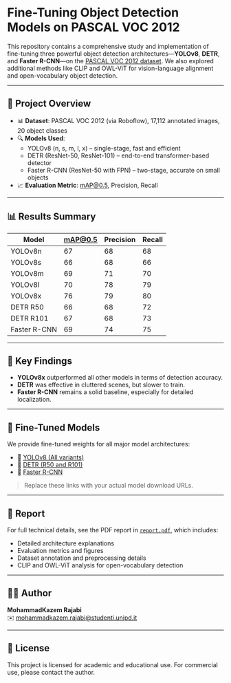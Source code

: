 # Fine-Tuning Object Detection Models on PASCAL VOC 2012

This repository contains a comprehensive study and implementation of fine-tuning three powerful object detection architectures—**YOLOv8**, **DETR**, and **Faster R-CNN**—on the [PASCAL VOC 2012 dataset](https://universe.roboflow.com/jacob-solawetz/pascal-voc-2012/dataset/13). We also explored additional methods like CLIP and OWL-ViT for vision-language alignment and open-vocabulary object detection.

---

## 📌 Project Overview

- 📊 **Dataset**: PASCAL VOC 2012 (via Roboflow), 17,112 annotated images, 20 object classes  
- 🔍 **Models Used**:  
  - YOLOv8 (n, s, m, l, x) – single-stage, fast and efficient  
  - DETR (ResNet-50, ResNet-101) – end-to-end transformer-based detector  
  - Faster R-CNN (ResNet-50 with FPN) – two-stage, accurate on small objects  
- 📈 **Evaluation Metric**: mAP@0.5, Precision, Recall

---

## 📊 Results Summary

| Model           | mAP@0.5 | Precision | Recall |
|----------------|---------|-----------|--------|
| YOLOv8n        | 67      | 68        | 68     |
| YOLOv8s        | 66      | 68        | 66     |
| YOLOv8m        | 69      | 71        | 70     |
| YOLOv8l        | 70      | 78        | 79     |
| YOLOv8x        | 76      | 79        | 80     |
| DETR R50       | 66      | 68        | 72     |
| DETR R101      | 67      | 68        | 73     |
| Faster R-CNN   | 69      | 74        | 75     |

---

## 🧠 Key Findings

- **YOLOv8x** outperformed all other models in terms of detection accuracy.
- **DETR** was effective in cluttered scenes, but slower to train.
- **Faster R-CNN** remains a solid baseline, especially for detailed localization.

---

## 🧪 Fine-Tuned Models

We provide fine-tuned weights for all major model architectures:

- 🔗 [YOLOv8 (All variants)]([https://example.com/yolo-models](https://www.dropbox.com/scl/fi/jpbedyfmg4w5hipksw15o/8mwithoutbest.pt?rlkey=tdpx00ije3p2z1vxi57i306oj&st=myvk0183&dl=0)])
- 🔗 [DETR (R50 and R101)](https://www.dropbox.com/scl/fi/jpbedyfmg4w5hipksw15o/8mwithoutbest.pt?rlkey=tdpx00ije3p2z1vxi57i306oj&st=myvk0183&dl=0)
- 🔗 [Faster R-CNN](https://www.dropbox.com/scl/fi/jpbedyfmg4w5hipksw15o/8mwithoutbest.pt?rlkey=tdpx00ije3p2z1vxi57i306oj&st=myvk0183&dl=0)


> Replace these links with your actual model download URLs.

---

## 📄 Report

For full technical details, see the PDF report in [`report.pdf`](./report.pdf), which includes:

- Detailed architecture explanations
- Evaluation metrics and figures
- Dataset annotation and preprocessing details
- CLIP and OWL-ViT analysis for open-vocabulary detection

---

## 🧑‍💻 Author

**MohammadKazem Rajabi**  
✉️ mohammadkazem.rajabi@studenti.unipd.it

---

## 📜 License

This project is licensed for academic and educational use. For commercial use, please contact the author.
